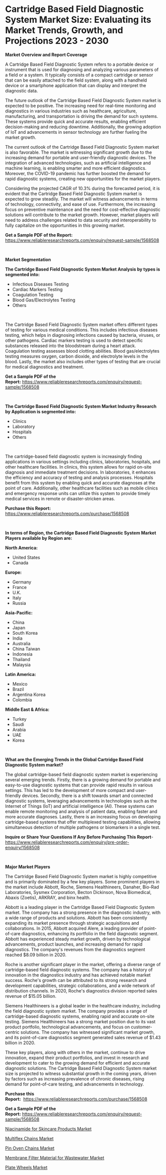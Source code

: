 <p><h1>Cartridge Based Field Diagnostic System Market Size: Evaluating its Market Trends, Growth, and Projections 2023 - 2030</h1></p><p><strong>Market Overview and Report Coverage</strong></p>
<p><p>A Cartridge Based Field Diagnostic System refers to a portable device or instrument that is used for diagnosing and analyzing various parameters of a field or a system. It typically consists of a compact cartridge or sensor that can be easily attached to the field system, along with a handheld device or a smartphone application that can display and interpret the diagnostic data.</p><p>The future outlook of the Cartridge Based Field Diagnostic System market is expected to be positive. The increasing need for real-time monitoring and diagnostics in various industries such as healthcare, agriculture, manufacturing, and transportation is driving the demand for such systems. These systems provide quick and accurate results, enabling efficient decision-making and reducing downtime. Additionally, the growing adoption of IoT and advancements in sensor technology are further fueling the market growth.</p><p>The current outlook of the Cartridge Based Field Diagnostic System market is also favorable. The market is witnessing significant growth due to the increasing demand for portable and user-friendly diagnostic devices. The integration of advanced technologies, such as artificial intelligence and machine learning, is enabling smarter and more efficient diagnostics. Moreover, the COVID-19 pandemic has further boosted the demand for rapid diagnostic systems, creating new opportunities for the market players.</p><p>Considering the projected CAGR of 10.3% during the forecasted period, it is evident that the Cartridge Based Field Diagnostic System market is expected to grow steadily. The market will witness advancements in terms of technology, connectivity, and ease of use. Furthermore, the increasing focus on preventive maintenance and the need for cost-effective diagnostic solutions will contribute to the market growth. However, market players will need to address challenges related to data security and interoperability to fully capitalize on the opportunities in this growing market.</p></p>
<p><strong>Get a Sample PDF of the Report:</strong> <a href="https://www.reliableresearchreports.com/enquiry/request-sample/1568508">https://www.reliableresearchreports.com/enquiry/request-sample/1568508</a></p>
<p>&nbsp;</p>
<p><strong>Market Segmentation</strong></p>
<p><strong>The Cartridge Based Field Diagnostic System Market Analysis by types is segmented into:</strong></p>
<p><ul><li>Infectious Diseases Testing</li><li>Cardiac Markers Testing</li><li>Coagulation Testing</li><li>Blood Gas/Electrolytes Testing</li><li>Others</li></ul></p>
<p>&nbsp;</p>
<p><p>The Cartridge Based Field Diagnostic System market offers different types of testing for various medical conditions. This includes infectious diseases testing, which helps in diagnosing infections caused by bacteria, viruses, or other pathogens. Cardiac markers testing is used to detect specific substances released into the bloodstream during a heart attack. Coagulation testing assesses blood clotting abilities. Blood gas/electrolytes testing measures oxygen, carbon dioxide, and electrolyte levels in the blood. Lastly, the market also includes other types of testing that are crucial for medical diagnostics and treatment.</p></p>
<p><strong>Get a Sample PDF of the Report:</strong>&nbsp;<a href="https://www.reliableresearchreports.com/enquiry/request-sample/1568508">https://www.reliableresearchreports.com/enquiry/request-sample/1568508</a></p>
<p>&nbsp;</p>
<p><strong>The Cartridge Based Field Diagnostic System Market Industry Research by Application is segmented into:</strong></p>
<p><ul><li>Clinics</li><li>Laboratory</li><li>Hospitals</li><li>Others</li></ul></p>
<p>&nbsp;</p>
<p><p>The cartridge-based field diagnostic system is increasingly finding applications in various settings including clinics, laboratories, hospitals, and other healthcare facilities. In clinics, this system allows for rapid on-site diagnosis and immediate treatment decisions. In laboratories, it enhances the efficiency and accuracy of testing and analysis processes. Hospitals benefit from this system by enabling quick and accurate diagnoses at the point of care. Additionally, other healthcare facilities such as mobile clinics and emergency response units can utilize this system to provide timely medical services in remote or disaster-stricken areas.</p></p>
<p><strong>Purchase this Report:</strong>&nbsp; <a href="https://www.reliableresearchreports.com/purchase/1568508">https://www.reliableresearchreports.com/purchase/1568508</a></p>
<p>&nbsp;</p>
<p><strong>In terms of Region, the Cartridge Based Field Diagnostic System Market Players available by Region are:</strong></p>
<p>
    <p> <strong> North America: </strong>
        <ul>
            <li>United States</li>
            <li>Canada</li>
        </ul>
        </p> 
    <p> <strong> Europe: </strong>
        <ul>
            <li>Germany</li>
            <li>France</li>
            <li>U.K.</li>
            <li>Italy</li>
            <li>Russia</li>
        </ul>
        </p> 
    <p> <strong> Asia-Pacific: </strong>
        <ul>
            <li>China</li>
            <li>Japan</li>
            <li>South Korea</li>
            <li>India</li>
            <li>Australia</li>
            <li>China Taiwan</li>
            <li>Indonesia</li>
            <li>Thailand</li>
            <li>Malaysia</li>
        </ul>
        </p> 
    <p> <strong> Latin America: </strong>
        <ul>
            <li>Mexico</li>
            <li>Brazil</li>
            <li>Argentina Korea</li>
            <li>Colombia</li>
        </ul>
        </p> 
    <p> <strong> Middle East & Africa: </strong>
        <ul>
            <li>Turkey</li>
            <li>Saudi</li>
            <li>Arabia</li>
            <li>UAE</li>
            <li>Korea</li>
        </ul>
    </p>
    </p>
<p>&nbsp;</p>
<p><strong>What are the Emerging Trends in the Global Cartridge Based Field Diagnostic System market?</strong></p>
<p><p>The global cartridge-based field diagnostic system market is experiencing several emerging trends. Firstly, there is a growing demand for portable and easy-to-use diagnostic systems that can provide rapid results in various settings. This has led to the development of more compact and user-friendly devices. Secondly, there is a shift towards smart and connected diagnostic systems, leveraging advancements in technologies such as the Internet of Things (IoT) and artificial intelligence (AI). These systems can enable remote monitoring and analysis of patient data, enabling faster and more accurate diagnoses. Lastly, there is an increasing focus on developing cartridge-based systems that offer multiplexed testing capabilities, allowing simultaneous detection of multiple pathogens or biomarkers in a single test.</p></p>
<p><strong>Inquire or Share Your Questions If Any Before Purchasing This Report</strong>- <a href="https://www.reliableresearchreports.com/enquiry/pre-order-enquiry/1568508">https://www.reliableresearchreports.com/enquiry/pre-order-enquiry/1568508</a></p>
<p>&nbsp;</p>
<p><strong>Major Market Players</strong></p>
<p><p>The Cartridge Based Field Diagnostic System market is highly competitive and is primarily dominated by a few key players. Some prominent players in the market include Abbott, Roche, Siemens Healthineers, Danaher, Bio-Rad Laboratories, Sysmex Corporation, Becton Dickinson, Nova Biomedical, Abaxis (Zoetis), ARKRAY, and binx health.</p><p>Abbott is a leading player in the Cartridge Based Field Diagnostic System market. The company has a strong presence in the diagnostic industry, with a wide range of products and solutions. Abbott has been consistently expanding its market presence through strategic acquisitions and collaborations. In 2015, Abbott acquired Alere, a leading provider of point-of-care diagnostics, enhancing its portfolio in the field diagnostic segment. Abbott has experienced steady market growth, driven by technological advancements, product launches, and increasing demand for rapid diagnostics. The company's revenues from the diagnostics segment reached $8.09 billion in 2020.</p><p>Roche is another significant player in the market, offering a diverse range of cartridge-based field diagnostic systems. The company has a history of innovation in the diagnostics industry and has achieved notable market success. Roche's growth can be attributed to its strong research and development capabilities, strategic collaborations, and a wide network of distribution channels. In 2020, Roche's diagnostics division reported sales revenue of $15.05 billion.</p><p>Siemens Healthineers is a global leader in the healthcare industry, including the field diagnostic system market. The company provides a range of cartridge-based diagnostic systems, enabling rapid and accurate on-site testing. Siemens Healthineers has a strong market position due to its vast product portfolio, technological advancements, and focus on customer-centric solutions. The company has witnessed significant market growth, and its point-of-care diagnostics segment generated sales revenue of $1.43 billion in 2020.</p><p>These key players, along with others in the market, continue to drive innovation, expand their product portfolios, and invest in research and development to cater to the growing demand for efficient and accurate diagnostic solutions. The Cartridge Based Field Diagnostic System market size is projected to witness substantial growth in the coming years, driven by factors such as increasing prevalence of chronic diseases, rising demand for point-of-care testing, and advancements in technology.</p></p>
<p><strong>Purchase this Report:</strong>&nbsp;&nbsp;<a href="https://www.reliableresearchreports.com/purchase/1568508">https://www.reliableresearchreports.com/purchase/1568508</a></p>
<p></p>
<p><strong>Get a Sample PDF of the Report:</strong>&nbsp;<a href="https://www.reliableresearchreports.com/enquiry/request-sample/1568508">https://www.reliableresearchreports.com/enquiry/request-sample/1568508</a></p>
<p><p><a href="https://medium.com/@irwingibson727/niacinamide-for-skincare-products-market-trends-forecast-and-competitive-analysis-to-2030-d393dcdea246">Niacinamide for Skincare Products Market</a></p><p><a href="https://www.linkedin.com/pulse/decoding-multiflex-chains-market-deep-dive-latest-trends/">Multiflex Chains Market</a></p><p><a href="https://www.linkedin.com/pulse/pin-oven-chains-market-challenges-opportunities-growth/">Pin Oven Chains Market</a></p><p><a href="https://medium.com/@caleighhane2777/membrane-filter-material-for-wastewater-market-size-cagr-trends-2024-2030-dcf2f3539835">Membrane Filter Material for Wastewater Market</a></p><p><a href="https://www.linkedin.com/pulse/plate-wheels-market-research-report-unlocks-analysis-financial/">Plate Wheels Market</a></p></p>